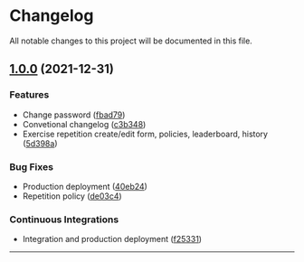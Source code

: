 <!--- BEGIN HEADER -->
# Changelog

All notable changes to this project will be documented in this file.
<!--- END HEADER -->

## [1.0.0](https://github.com/kishieel/gym-tracker/compare/2b95130ea37b42fb30c7e3aa1c35de1c40c4b7c6...v1.0.0) (2021-12-31)
### Features

* Change password ([fbad79](https://github.com/kishieel/gym-tracker/commit/fbad791db470bdac38b9eb207c38f3aae05995f1))
* Convetional changelog ([c3b348](https://github.com/kishieel/gym-tracker/commit/c3b3487dda18fcd0d65b978ed2ddaf2eb583f65e))
* Exercise repetition create/edit form, policies, leaderboard, history ([5d398a](https://github.com/kishieel/gym-tracker/commit/5d398a8aa709a2bba5eb75075c6e6fd001bfcc3c))

### Bug Fixes

* Production deployment ([40eb24](https://github.com/kishieel/gym-tracker/commit/40eb24fe84933867c3efc5dfb92f0fb8aad34668))
* Repetition policy ([de03c4](https://github.com/kishieel/gym-tracker/commit/de03c4a6a85a8f879149b76b62d8f353e06a7bea))

### Continuous Integrations

* Integration and production deployment ([f25331](https://github.com/kishieel/gym-tracker/commit/f25331c7d160999e3e8f5d2ff8d49dcd1afb446e))


---

